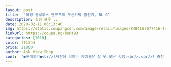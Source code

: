 ```yaml
---
layout: post 
title:  "훠링 블루투스 핸즈프리 무선카팩 충전기, BL-G" 
description: 훠링 블루 ..
date: 2020-02-11 06:13:40 
img: https://static.coupangcdn.com/image/retail/images/8484197677416-fdcbec32-d307-458d-bed2-7b4c1e02064d.jpg 
linkUrl: https://coupa.ng/boRt93 
categories: [1018] 
color: ff1744 
price: 21800 
author: Ask View Shop 
cont:  "●구매후기●<br/>(사진에 보이는 케이블은 잘 못 꽂은 것임.<br/>.<br/>! 충전 구멍은 검은 본체 쪽에 있음!)<br/>가격대는 살짝 천차만별이긴 한데 카센터 가서 오디오팩을 설치하는 것보다 훠~~~얼씬 저렴해서 한 번 구매해보기로 함<br/>같이 오는 리모컨은 사실 크게 필요가 없고, 잡음이 심하다는 후기가 많아서 남친한테 기대하지 말라고 했는데 같이 드라이브하는 두 시간 내내 잡음이라곤 1도 느껴지지 않았음<br/>그 날 남친이 설치해보고 너무 신나하고 좋아하면서 후기를 알려줌ㅋㅋㅋ<br/>그래서 매번 폰 스피커로 노래를 듣곤 했는데 카센터에 가서 설치를 하기로 했다가 카팩이란 게 있단 걸 발견함!<br/>그래서 일단질러밧는데 증말 너무잘한듯~~<br/>그리고 같이 드라이브를 갈 때 직접 봤는데 20000원도 안 하는 요 조그마한 게 성능은 어마어마 했음<br/>그리고 라디오도 안 되던 차였는데 라디오 듣기까지 가능해짐!! 완전 대박!!!!<br/>근데 리모컨은 왜 필요한지 ... <br/>ㅋ 그닥 필요 엄어보이는 .<br/>.<br/> 근데 제껀 약을 갈아야 하는지 작동두 하질 안네요 ㅜㅜ  리모컨 쓸일은 엄을듯 하지만 그래두 안되니 좀 글킨하네요  약을 일단사서 갈아끼워 다시 시도해보믄 되는지 안되는지 알겟죠<br/>깨끗이 잘들리고 통화음질 죽이고  ... <br/>ㅋㅋ<br/>남자친구가 차가 생겼는데 연식이 조금 된 중고차여서 라디오도 안 되고 오디오팩?도 없어서 폰의 노래를 듣는 것도 불가능 했음<br/>노래 빠방하게 틀고 드라이브를 할 수 있었음<br/>물론 소리에 민감하신 분들에겐 얘기가 다를 수 있겠지만 우리 둘은 너무 만족함<br/>보기에는 작고 별 효용 값어치 없어 보였고 그저 그렌 마음으로 구입 했는데 음향이 쩡쩡 하며 제차가 2004년식 기아 봉고인데 새차에서 음악 듣는 기분이고여 거기다 핸드폰 받을때 음악이 자동으로 멈추며 라듸오에서 전화 받는 사람이 라듸오 듣는 소리로 나오니 정말 좋읍니다 택시나 영업용 화물 기사님들 핸드폰 만지는 시간에 터치 한번이면 대화 되고 자동 종료 되니 지인들께 추천 하겠읍니다.<br/>좁은 공간에서 의 회전하므로 공간의 활용도 용이합니다 and lt; and lt; and lt; 음향을 못 들려 드리니 아쉽 습니다, and gt; and gt; and gt;.<br/> 음향 한마디로 (((쥑여 줍니다))) 오디오 뺨 칩니다,거기다 또 ** 핸드폰 2.<br/>1 암페아 급속 충전** 도 할수있어 핸드폰 급속 충전기도 별도로 구매할 필요도 없읍니다<br/>상품평에 간혹 끈기거나 라디오잡음들린단 소리두잇어<br/>아마 고장나더라도 다시 이 제품을 구매할 예정ㅎㅎ<br/>아무튼 19000원에 이 정도 성능의 카팩이 있다니 너무 신기했고 카센터에 가서 큰 돈을 안 써도 되고, 저렴한 가격에 엄청난 선물을 한 것 같아서 기분이 좋음<br/>오래 사용할 수 있길 바라고 고장나면 다시 후기 남기러 오겠음!<br/>완전 만족 만족 대만족 입니다<br/>이 제품도 1000원 가량 더 저렴해짐!<br/>저는 차에 대해서도 모르고 카팩이란 것도 잘 모르니 간단한 선물로 그냥 저렴한 가격에 속하는 카팩 중에서도 후기가 가장 많은 이 제품을 구매해서 남친집으로 주문함<br/>전화도 버튼 하나로 간단하게 가능하고 아무래도 충전기 부분에 꽂아야 해서 폰 충전이 걱정됐는데 고속충전이 가능하도록 만들어져 있었음!<br/>조금 걱정을 하며 주문햇엇엇는데 전 그런건 엄네요<br/>쿠팡은 워낙 좋은 물건을 저렴하게 판매해서 저렴하게 샀다고 생각하는데도 며칠 뒤에 오면 더 저렴해져 있어서 살짝 억울함 ㅠㅋㅋㅋ<br/>평소 좋아하는음악들 일일이 씨디 사거나 해야해서 .<br/>.<br/>제오디오는 usb가 되지안아 ... <br/> 핸드폰으로 음악다운받아 차에서들엇는데 블루투스스피커 일일이 충전 갑자기 음악나오고 그런것두 불편해서  이어폰으로 연명하던중인데  이게 떳던거 ... <br/>  신세계 발견 가격두저렴한데 모양이 뭔가 잇어보이고 ㅋ<br/>핸드폰과 블루투스를 연결하는 것도 완전 간단하고 노래 어플을 통해 노래를 틀면 차에서 노래소리가 정말 빵빵하게 나옴<br/>핸즈프리자체는 아주 굿입니다 최근산것들중 젤 맘에듬 ~<br/>" 
---
```

